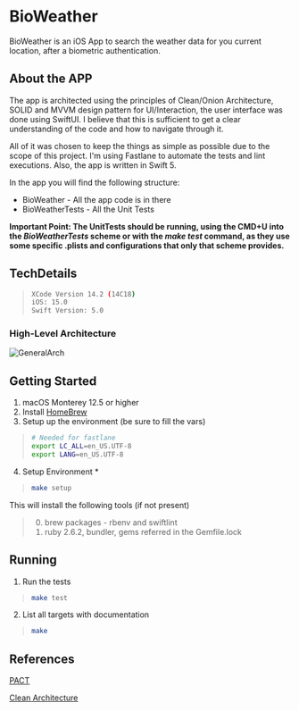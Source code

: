 # BioWeather

BioWeather is an iOS App to search the weather data for you current location, after a biometric authentication.

## About the APP
The app is architected using the principles of Clean/Onion Architecture, SOLID and MVVM design pattern for UI/Interaction, the user interface was done using SwiftUI. I believe that this is sufficient to get a clear understanding of the code and how to navigate through it. 

All of it was chosen to keep the things as simple as possible due to the scope of this project. 
I'm using Fastlane to automate the tests and lint executions. Also, the app is written in Swift 5.

In the app you will find the following structure:
* BioWeather - All the app code is in there
* BioWeatherTests - All the Unit Tests

**Important Point: The UnitTests should be running, using the CMD+U into the _BioWeatherTests_ scheme or with the _make test_ command, as they use some specific .plists and configurations that only that scheme provides.**

## TechDetails

>```bash
>XCode Version 14.2 (14C18)
>iOS: 15.0
>Swift Version: 5.0
>```

### High-Level Architecture

![GeneralArch](https://user-images.githubusercontent.com/7543763/211175168-3e1a57a7-0466-4a15-8634-e9ca6c76c5ea.png)

## Getting Started
1. macOS Monterey 12.5 or higher
2. Install [HomeBrew](http://brew.sh/)
3. Setup up the environment (be sure to fill the vars)
>
>```bash
># Needed for fastlane
>export LC_ALL=en_US.UTF-8
>export LANG=en_US.UTF-8
>```

4. Setup Environment *
>
>```bash
>make setup
>```

  This will install the following tools (if not present)
  >
  >0. brew packages - rbenv and swiftlint
  >0. ruby 2.6.2, bundler, gems referred in the Gemfile.lock

## Running

1. Run the tests

>
>```bash
>make test
>```

2. List all targets with documentation
>
>```bash
>make
>```

## References
[PACT](https://www.thoughtworks.com/pt/insights/blog/write-quality-mobile-apps-any-architecture)

[Clean Architecture](https://blog.cleancoder.com/uncle-bob/2012/08/13/the-clean-architecture.html)
